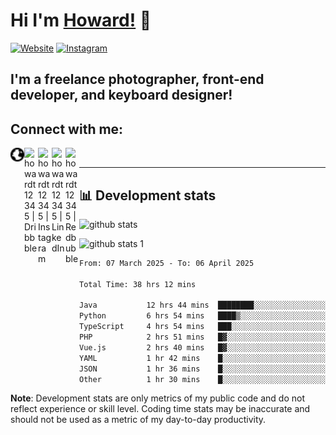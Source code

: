 # Hi I'm [Howard!][website] 👋

[![Website](https://img.shields.io/website?label=howardt12345.com&style=for-the-badge&url=https%3A%2F%2Fhowardt12345.com)](https://howardt12345.com)
[![Instagram](https://img.shields.io/badge/instagram-%23E4405F.svg?&style=for-the-badge&logo=instagram&logoColor=white)](https://instagram.com/howardt12345)

I'm a freelance photographer, front-end developer, and keyboard designer!
---

## Connect with me:

[<img align="left" alt="howardt12345.com" width="22px" src="https://raw.githubusercontent.com/iconic/open-iconic/master/svg/globe.svg" />][website]
[<img align="left" alt="howardt12345 | Dribbble" width="22px" src="https://cdn.jsdelivr.net/npm/simple-icons@v3/icons/dribbble.svg" />][dribbble]
[<img align="left" alt="howardt12345 | Instagram" width="22px" src="https://cdn.jsdelivr.net/npm/simple-icons@v3/icons/instagram.svg" />][instagram]
[<img align="left" alt="howardt12345 | LinkedIn" width="22px" src="https://cdn.jsdelivr.net/npm/simple-icons@v3/icons/linkedin.svg" />][linkedin]
[<img align="left" alt="howardt12345 | Redbubble" width="22px" src="https://cdn.jsdelivr.net/npm/simple-icons@v3/icons/redbubble.svg" />][redbubble]

<br />

---

## 📊 Development stats

![github stats](https://github-readme-stats.vercel.app/api?username=howardt12345&show_icons=true&hide_border=true&theme=dark&hide=contribs,issues)

![github stats 1](https://github-readme-stats.vercel.app/api/top-langs?username=howardt12345&langs_count=8&show_icons=true&hide_border=true&theme=dark&layout=compact)

<!--START_SECTION:waka-->

```txt
From: 07 March 2025 - To: 06 April 2025

Total Time: 38 hrs 12 mins

Java           12 hrs 44 mins  ████████░░░░░░░░░░░░░░░░░   32.09 %
Python         6 hrs 54 mins   ████▒░░░░░░░░░░░░░░░░░░░░   17.41 %
TypeScript     4 hrs 54 mins   ███░░░░░░░░░░░░░░░░░░░░░░   12.34 %
PHP            2 hrs 51 mins   █▓░░░░░░░░░░░░░░░░░░░░░░░   07.20 %
Vue.js         2 hrs 40 mins   █▓░░░░░░░░░░░░░░░░░░░░░░░   06.72 %
YAML           1 hr 42 mins    █░░░░░░░░░░░░░░░░░░░░░░░░   04.30 %
JSON           1 hr 36 mins    █░░░░░░░░░░░░░░░░░░░░░░░░   04.05 %
Other          1 hr 30 mins    █░░░░░░░░░░░░░░░░░░░░░░░░   03.79 %
```

<!--END_SECTION:waka-->

**Note**: Development stats are only metrics of my public code and do not reflect experience or skill level. Coding time stats may be inaccurate and should not be used as a metric of my day-to-day productivity.

[website]: https://howardt12345.com
[dribbble]: https://dribbble.com/howardt12345
[instagram]: https://instagram.com/howardt12345
[linkedin]: https://linkedin.com/in/howardt12345
[redbubble]: https://www.redbubble.com/people/howardt12345/
